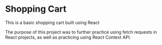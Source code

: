 # Shopping Cart

This is a basic shopping cart built using React

The purpose of this project was to further practice using fetch requests in React projects, as well as practicing using React Context API.
